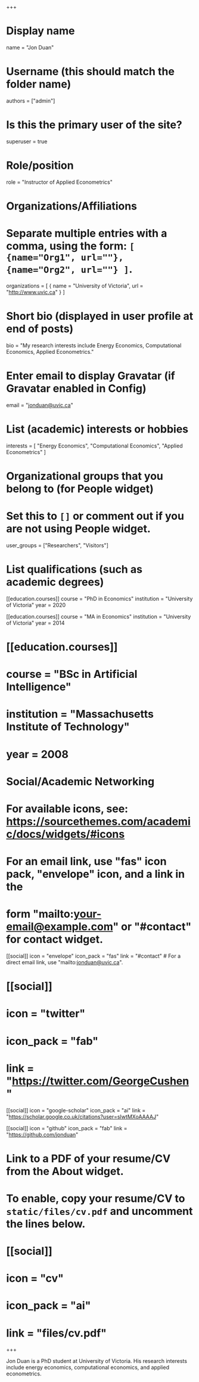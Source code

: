 +++
# Display name
name = "Jon Duan"

# Username (this should match the folder name)
authors = ["admin"]

# Is this the primary user of the site?
superuser = true

# Role/position
role = "Instructor of Applied Econometrics"

# Organizations/Affiliations
#   Separate multiple entries with a comma, using the form: `[ {name="Org1", url=""}, {name="Org2", url=""} ]`.
organizations = [ { name = "University of Victoria", url = "http://www.uvic.ca" } ]

# Short bio (displayed in user profile at end of posts)
bio = "My research interests include Energy Economics, Computational Economics, Applied Econometrics."

# Enter email to display Gravatar (if Gravatar enabled in Config)
email = "jonduan@uvic.ca"

# List (academic) interests or hobbies
interests = [
 "Energy Economics", 
 "Computational Economics",
 "Applied Econometrics"
]

# Organizational groups that you belong to (for People widget)
#   Set this to `[]` or comment out if you are not using People widget.
user_groups = ["Researchers", "Visitors"]

# List qualifications (such as academic degrees)
[[education.courses]]
  course = "PhD in Economics"
  institution = "University of Victoria"
  year = 2020

[[education.courses]]
  course = "MA in Economics"
  institution = "University of Victoria"
  year = 2014

# [[education.courses]]
#   course = "BSc in Artificial Intelligence"
#   institution = "Massachusetts Institute of Technology"
#   year = 2008

# Social/Academic Networking
# For available icons, see: https://sourcethemes.com/academic/docs/widgets/#icons
#   For an email link, use "fas" icon pack, "envelope" icon, and a link in the
#   form "mailto:your-email@example.com" or "#contact" for contact widget.

[[social]]
  icon = "envelope"
  icon_pack = "fas"
  link = "#contact"  # For a direct email link, use "mailto:jonduan@uvic.ca".

# [[social]]
#   icon = "twitter"
#   icon_pack = "fab"
#   link = "https://twitter.com/GeorgeCushen"

[[social]]
  icon = "google-scholar"
  icon_pack = "ai"
  link = "https://scholar.google.co.uk/citations?user=sIwtMXoAAAAJ"

[[social]]
  icon = "github"
  icon_pack = "fab"
  link = "https://github.com/jonduan"

# Link to a PDF of your resume/CV from the About widget.
# To enable, copy your resume/CV to `static/files/cv.pdf` and uncomment the lines below.
# [[social]]
#   icon = "cv"
#   icon_pack = "ai"
#   link = "files/cv.pdf"

+++

Jon Duan is a PhD student at University of Victoria. His research interests include energy economics, computational economics, and applied econometrics.
